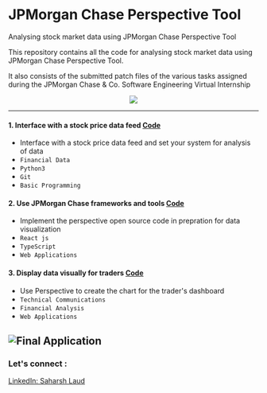 # JPMorgan Chase **Perspective** Tool
Analysing stock market data using JPMorgan Chase Perspective Tool

This repository contains all the code for analysing stock market data using JPMorgan Chase Perspective Tool. 

It also consists of the submitted patch files of the various tasks assigned during the JPMorgan Chase & Co. Software Engineering Virtual Internship

<p align="center">
<a href="https://www.insidesherpa.com/virtual-internships/prototype/R5iK7HMxJGBgaSbvk/Technology%20Virtual%20Experience" target="_blank">
<img src="https://insidesherpa-assets.s3-ap-southeast-2.amazonaws.com/icons/jpmorgan/github+repo+images/jpmc+github+img.png">
	</a>
</p>

---
#### 1. Interface with a stock price data feed [Code](https://github.com/SaharshLaud/JPMorgan-Chase-Perspective-Tool/tree/main/1.%20Interface%20with%20a%20stock%20price%20data%20feed)
- Interface with a stock price data feed and set your system for analysis of data
- `Financial Data` 
- `Python3`
- `Git`
- `Basic Programming`

#### 2. Use JPMorgan Chase frameworks and tools [Code](https://github.com/SaharshLaud/JPMorgan-Chase-Perspective-Tool/tree/main/2.%20Use%20JPMorgan%20Chase%20frameworks%20and%20tools)
- Implement the perspective open source code in prepration for data visualization 
- `React js` 
- `TypeScript`
- `Web Applications`

#### 3. Display data visually for traders [Code](https://github.com/SaharshLaud/JPMorgan-Chase-Perspective-Tool/tree/main/3.%20Display%20data%20visually%20for%20traders)
- Use Perspective to create the chart for the trader's dashboard  
- `Technical Communications` 
- `Financial Analysis`
- `Web Applications`


![Final Application](https://dev-to-uploads.s3.amazonaws.com/uploads/articles/tz42b7fh6ovkvziqw5qc.jpg)
---
### Let's connect :
[LinkedIn: Saharsh Laud](https://www.linkedin.com/in/saharsh-laud/)

